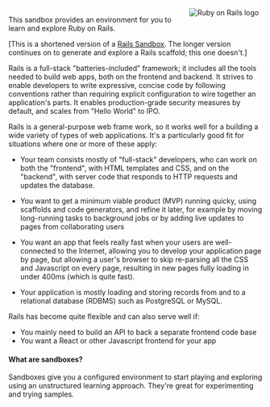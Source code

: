<img alt="Ruby on Rails logo" style="float: right; padding: 0 0.5em 0.8em 2em; max-width: 40%" src="https://upload.wikimedia.org/wikipedia/commons/6/62/Ruby_On_Rails_Logo.svg" />

This sandbox provides an environment for you to learn and explore Ruby on
Rails.

[This is a shortened version of a [Rails Sandbox](https://www.katacoda.com/orm-mcary/scenarios/rails-sandbox).  The longer version continues on to
generate and explore a Rails scaffold; this one doesn't.]

Rails is a full-stack "batteries-included" framework; it includes all the
tools needed to build web apps, both on the frontend and backend.  It
strives to enable developers to write expressive, concise code by following
conventions rather than requiring explicit configuration to wire together
an application's parts.  It enables production-grade security measures by
default, and scales from "Hello World" to IPO.

Rails is a general-purpose web frame work, so it works well for a building
a wide variety of types of web applications.  It's a particularly good fit
for situations where one or more of these apply:

* Your team consists mostly of "full-stack" developers, who can work on
  both the "frontend", with HTML templates and CSS, and on the "backend",
  with server code that responds to HTTP requests and updates the database.

* You want to get a minimum viable product (MVP) running quicky, using
  scaffolds and code generators, and refine it later, for example by moving
  long-running tasks to background jobs or by adding live updates to pages
  from collaborating users

* You want an app that feels really fast when your users are well-connected to
  the Internet, allowing you to develop your application page by page, but
  allowing a user's browser to skip re-parsing all the CSS and Javascript
  on every page, resulting in new pages fully loading in under 400ms (which is
  quite fast).

* Your application is mostly loading and storing records from and to a
  relational database (RDBMS) such as PostgreSQL or MySQL.

Rails has become quite flexible and can also serve well if:

* You mainly need to build an API to back a separate frontend code base
* You want a React or other Javascript frontend for your app

#### What are sandboxes?

Sandboxes give you a configured environment to start playing and exploring
using an unstructured learning approach. They're great for experimenting
and trying samples.
